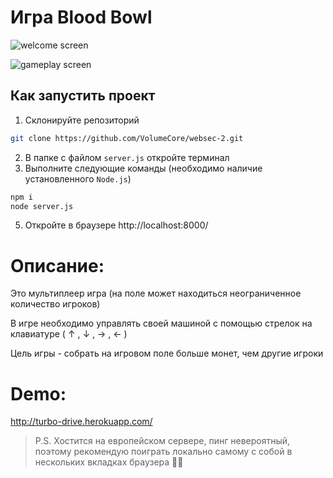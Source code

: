 # Игра Blood Bowl

![welcome screen](https://sun9-86.userapi.com/impg/ivjWYT-0L1K9zpwkfZV9chpUy-lokDdm8o_PRA/e5j9wqqrgMc.jpg?size=1280x701&quality=96&sign=9d96e9b912f754457e35690e04502a67&type=album)

![gameplay screen](https://sun9-38.userapi.com/impg/ecFzcHcaLvMNoqNjbChr-3BJBFedocdq3_9MUg/ttoeFOGBzn8.jpg?size=1280x640&quality=96&sign=9de71eaaeebba1356e4dae67ce9295e4&type=album)

## Как запустить проект
1. Склонируйте репозиторий
```sh
git clone https://github.com/VolumeCore/websec-2.git
```
2. В папке с файлом `server.js` откройте терминал
3. Выполните следующие команды (необходимо наличие установленного `Node.js`)
```sh
npm i
node server.js
```
5. Откройте в браузере http://localhost:8000/ 

# Описание:
Это мультиплеер игра (на поле может находиться неограниченное количество игроков)

В игре необходимо управлять своей машиной с помощью стрелок на клавиатуре ( ↑ , ↓ , → , ← )

Цель игры - собрать на игровом поле больше монет, чем другие игроки

# Demo:
http://turbo-drive.herokuapp.com/
> P.S. Хостится на европейском сервере, пинг невероятный, поэтому рекомендую поиграть локально самому с собой в нескольких вкладках браузера 👍🏼


